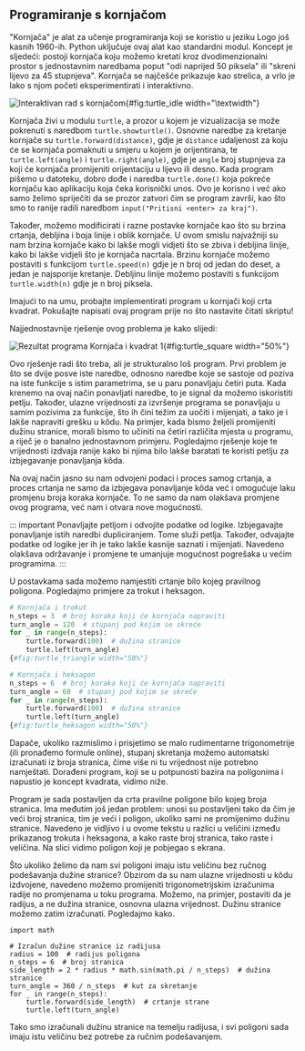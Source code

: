 ## Programiranje s kornjačom

"Kornjača" je alat za učenje programiranja koji se koristio u jeziku Logo još kasnih 1960-ih. Python uključuje ovaj alat kao standardni modul. Koncept je sljedeći: postoji kornjača koju možemo kretati kroz dvodimenzionalni prostor s jednostavnim naredbama poput "odi naprijed 50 piksela" ili "skreni lijevo za 45 stupnjeva". Kornjača se najčešće prikazuje kao strelica, a vrlo je lako s njom početi eksperimentirati i interaktivno.

![Interaktivan rad s kornjačom](turtle_idle){#fig:turtle_idle width="\textwidth"}

Kornjača živi u modulu `turtle`, a prozor u kojem je vizualizacija se može pokrenuti s naredbom `turtle.showturtle()`. Osnovne naredbe za kretanje kornjače su `turtle.forward(distance)`, gdje je `distance` udaljenost za koju će se kornjača pomaknuti u smjeru u kojem je orijentirana, te `turtle.left(angle)` i `turtle.right(angle)`, gdje je `angle` broj stupnjeva za koji će kornjača promijeniti orijentaciju u lijevo ili desno. Kada program pišemo u datoteku, dobro dođe i naredba `turtle.done()` koja pokreće kornjaču kao aplikaciju koja čeka korisnički unos. Ovo je korisno i već ako samo želimo spriječiti da se prozor zatvori čim se program završi, kao što smo to ranije radili naredbom `input("Pritisni <enter> za kraj")`.

Također, možemo modificirati i razne postavke kornjače kao što su brzina crtanja, debljina i boja linije i oblik kornjače. U ovom smislu najvažniji su nam brzina kornjače kako bi lakše mogli vidjeti što se zbiva i debljina linije, kako bi lakše vidjeli što je kornjača nacrtala. Brzinu kornjače možemo postaviti s funkcijom `turtle.speed(n)` gdje je n broj od jedan do deset, a jedan je najsporije kretanje. Debljinu linije možemo postaviti s funkcijom `turtle.width(n)` gdje je n broj piksela.

Imajući to na umu, probajte implementirati program u kornjači koji crta kvadrat. Pokušajte napisati ovaj program prije no što nastavite čitati skriptu!

Najjednostavnije rješenje ovog problema je kako slijedi:

![Rezultat programa Kornjača i kvadrat 1](turtle_square){#fig:turtle_square width="50%"}

Ovo rješenje radi što treba, ali je strukturalno loš program. Prvi problem je što se dvije posve iste naredbe, odnosno naredbe koje se sastoje od poziva na iste funkcije s istim parametrima, se u paru ponavljaju četiri puta. Kada krenemo na ovaj način ponavljati naredbe, to je signal da možemo iskoristiti petlju. Također, ulazne vrijednosti za izvršenje programa se ponavljaju u samim pozivima za funkcije, što ih čini težim za uočiti i mijenjati, a tako je i lakše napraviti grešku u kôdu. Na primjer, kada bismo željeli promijeniti dužinu stranice, morali bismo to učiniti na četiri različita mjesta u programu, a riječ je o banalno jednostavnom primjeru. Pogledajmo rješenje koje te vrijednosti izdvaja ranije kako bi njima bilo lakše baratati te koristi petlju za izbjegavanje ponavljanja kôda.

Na ovaj način jasno su nam odvojeni podaci i proces samog crtanja, a proces crtanja ne samo da izbjegava ponavljanje kôda već i omogućuje laku promjenu broja koraka kornjače. To ne samo da nam olakšava promjene ovog programa, već nam i otvara nove mogućnosti.

::: important
Ponavljajte petljom i odvojite podatke od logike. Izbjegavajte ponavljanje istih naredbi dupliciranjem. Tome služi petlja. Također, odvajajte podatke od logike jer ih je tako lakše kasnije saznati i mijenjati. Navedeno olakšava održavanje i promjene te umanjuje mogućnost pogrešaka u većim programima.
:::

U postavkama sada možemo namjestiti crtanje bilo kojeg pravilnog poligona. Pogledajmo primjere za trokut i heksagon.

```python
# Kornjača i trokut
n_steps = 3  # broj koraka koji će kornjača napraviti
turn_angle = 120  # stupanj pod kojim se skreće
for _ in range(n_steps):
    turtle.forward(100)  # dužina stranice
    turtle.left(turn_angle)
{#fig:turtle_triangle width="50%"}

# Kornjača i heksagon
n_steps = 6  # broj koraka koji će kornjača napraviti
turn_angle = 60  # stupanj pod kojim se skreće
for _ in range(n_steps):
    turtle.forward(100)  # dužina stranice
    turtle.left(turn_angle)
{#fig:turtle_heksagon width="50%"}
```

Dapače, ukoliko razmislimo i prisjetimo se malo rudimentarne trigonometrije (ili pronađemo formule online), stupanj skretanja možemo automatski izračunati iz broja stranica, čime više ni tu vrijednost nije potrebno namještati. Dorađeni program, koji se u potpunosti bazira na poligonima i napustio je koncept kvadrata, vidimo niže.

Program je sada postavljen da crta pravilne poligone bilo kojeg broja stranica. Ima međutim još jedan problem: unosi su postavljeni tako da čim je veći broj stranica, tim je veći i poligon, ukoliko sami ne promijenimo dužinu stranice. Navedeno je vidljivo i u ovome tekstu u razlici u veličini između prikazanog trokuta i heksagona, a kako raste broj stranica, tako raste i veličina. Na slici vidimo poligon koji je pobjegao s ekrana.


Što ukoliko želimo da nam svi poligoni imaju istu veličinu bez ručnog podešavanja dužine stranice? Obzirom da su nam ulazne vrijednosti u kôdu izdvojene, navedeno možemo promijeniti trigonometrijskim izračunima radije no promjenama u toku programa. Možemo, na primjer, postaviti da je radijus, a ne dužina stranice, osnovna ulazna vrijednost. Dužinu stranice možemo zatim izračunati. Pogledajmo kako.

```
import math

# Izračun dužine stranice iz radijusa
radius = 100  # radijus poligona
n_steps = 6  # broj stranica
side_length = 2 * radius * math.sin(math.pi / n_steps)  # dužina stranice
turn_angle = 360 / n_steps  # kut za skretanje
for _ in range(n_steps):
    turtle.forward(side_length)  # crtanje strane
    turtle.left(turn_angle)
```
Tako smo izračunali dužinu stranice na temelju radijusa, i svi poligoni sada imaju istu veličinu bez potrebe za ručnim podešavanjem.
